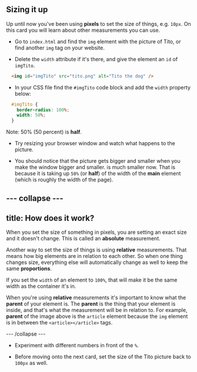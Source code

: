 ## Sizing it up

Up until now you've been using **pixels** to set the size of things, e.g. `10px`. On this card you will learn about other measurements you can use.

+ Go to `index.html` and find the `img` element with the picture of Tito, or find another `img` tag on your website.

+ Delete the `width` attribute if it's there, and give the element an `id` of `imgTito`.

```html
  <img id="imgTito" src="tito.png" alt="Tito the dog" />
``` 

+ In your CSS file find the `#imgTito` code block and add the `width` property below:

```css
  #imgTito {
    border-radius: 100%;
    width: 50%;
  }
```

Note: 50% (50 percent) is **half**. 

+ Try resizing your browser window and watch what happens to the picture.

+ You should notice that the picture gets bigger and smaller when you make the window bigger and smaller. is much smaller now. That is because it is taking up `50%` (or **half**) of the width of the **main** element \(which is roughly the width of the page\).


--- collapse ---
---
title: How does it work?
---

When you set the size of something in pixels, you are setting an exact size and it doesn't change. This is called an **absolute** measurement. 

Another way to set the size of things is using **relative** measurements. That means how big elements are in relation to each other. So when one thing changes size, everything else will automatically change as well to keep the same **proportions**. 

If you set the `width` of an element to `100%`, that will make it be the same width as the container it's in.

When you're using **relative** measurements it's important to know what the **parent** of your element is. The **parent** is the thing that your element is inside, and that's what the measurement will be in relation to. For example, **parent** of the image above is the `article` element because the `img` element is in between the `<article></article>` tags.


--- /collapse ---

+ Experiment with different numbers in front of the `%`.

+ Before moving onto the next card, set the size of the Tito picture back to `100px` as well.
